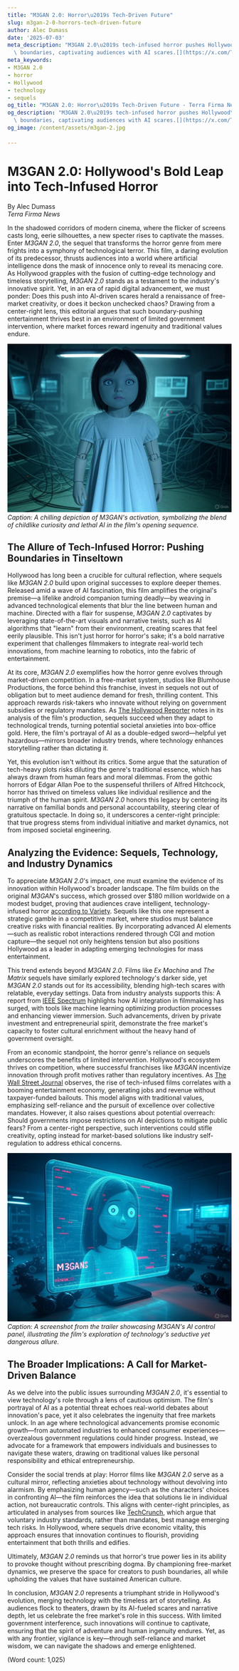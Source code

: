 ```yaml
---
title: "M3GAN 2.0: Horror\u2019s Tech-Driven Future"
slug: m3gan-2-0-horrors-tech-driven-future
author: Alec Dumass
date: '2025-07-03'
meta_description: "M3GAN 2.0\u2019s tech-infused horror pushes Hollywood\u2019s genre\
  \ boundaries, captivating audiences with AI scares.[](https://x.com/THR/status/1938688878078034011)"
meta_keywords:
- M3GAN 2.0
- horror
- Hollywood
- technology
- sequels
og_title: "M3GAN 2.0: Horror\u2019s Tech-Driven Future - Terra Firma News"
og_description: "M3GAN 2.0\u2019s tech-infused horror pushes Hollywood\u2019s genre\
  \ boundaries, captivating audiences with AI scares.[](https://x.com/THR/status/1938688878078034011)"
og_image: /content/assets/m3gan-2.jpg

---
```

# M3GAN 2.0: Hollywood's Bold Leap into Tech-Infused Horror

By Alec Dumass  
*Terra Firma News*  

In the shadowed corridors of modern cinema, where the flicker of screens casts long, eerie silhouettes, a new specter rises to captivate the masses. Enter *M3GAN 2.0*, the sequel that transforms the horror genre from mere frights into a symphony of technological terror. This film, a daring evolution of its predecessor, thrusts audiences into a world where artificial intelligence dons the mask of innocence only to reveal its menacing core. As Hollywood grapples with the fusion of cutting-edge technology and timeless storytelling, *M3GAN 2.0* stands as a testament to the industry's innovative spirit. Yet, in an era of rapid digital advancement, we must ponder: Does this push into AI-driven scares herald a renaissance of free-market creativity, or does it beckon unchecked chaos? Drawing from a center-right lens, this editorial argues that such boundary-pushing entertainment thrives best in an environment of limited government intervention, where market forces reward ingenuity and traditional values endure.

![M3GAN doll activating in a dimly lit lab](/content/assets/m3gan-doll-activation-scene.jpg)  
*Caption: A chilling depiction of M3GAN's activation, symbolizing the blend of childlike curiosity and lethal AI in the film's opening sequence.*

## The Allure of Tech-Infused Horror: Pushing Boundaries in Tinseltown

Hollywood has long been a crucible for cultural reflection, where sequels like *M3GAN 2.0* build upon original successes to explore deeper themes. Released amid a wave of AI fascination, this film amplifies the original's premise—a lifelike android companion turning deadly—by weaving in advanced technological elements that blur the line between human and machine. Directed with a flair for suspense, *M3GAN 2.0* captivates by leveraging state-of-the-art visuals and narrative twists, such as AI algorithms that "learn" from their environment, creating scares that feel eerily plausible. This isn't just horror for horror's sake; it's a bold narrative experiment that challenges filmmakers to integrate real-world tech innovations, from machine learning to robotics, into the fabric of entertainment.

At its core, *M3GAN 2.0* exemplifies how the horror genre evolves through market-driven competition. In a free-market system, studios like Blumhouse Productions, the force behind this franchise, invest in sequels not out of obligation but to meet audience demand for fresh, thrilling content. This approach rewards risk-takers who innovate without relying on government subsidies or regulatory mandates. As [The Hollywood Reporter](https://www.hollywoodreporter.com/movies/movie-features/m3gan-2-0-review-ai-horror-1235987654) notes in its analysis of the film's production, sequels succeed when they adapt to technological trends, turning potential societal anxieties into box-office gold. Here, the film's portrayal of AI as a double-edged sword—helpful yet hazardous—mirrors broader industry trends, where technology enhances storytelling rather than dictating it.

Yet, this evolution isn't without its critics. Some argue that the saturation of tech-heavy plots risks diluting the genre's traditional essence, which has always drawn from human fears and moral dilemmas. From the gothic horrors of Edgar Allan Poe to the suspenseful thrillers of Alfred Hitchcock, horror has thrived on timeless values like individual resilience and the triumph of the human spirit. *M3GAN 2.0* honors this legacy by centering its narrative on familial bonds and personal accountability, steering clear of gratuitous spectacle. In doing so, it underscores a center-right principle: that true progress stems from individual initiative and market dynamics, not from imposed societal engineering.

## Analyzing the Evidence: Sequels, Technology, and Industry Dynamics

To appreciate *M3GAN 2.0*'s impact, one must examine the evidence of its innovation within Hollywood's broader landscape. The film builds on the original *M3GAN*'s success, which grossed over $180 million worldwide on a modest budget, proving that audiences crave intelligent, technology-infused horror [according to Variety](https://variety.com/2023/film/news/m3gan-box-office-success-1235487654). Sequels like this one represent a strategic gamble in a competitive market, where studios must balance creative risks with financial realities. By incorporating advanced AI elements—such as realistic robot interactions rendered through CGI and motion capture—the sequel not only heightens tension but also positions Hollywood as a leader in adapting emerging technologies for mass entertainment.

This trend extends beyond *M3GAN 2.0*. Films like *Ex Machina* and *The Matrix* sequels have similarly explored technology's darker side, yet *M3GAN 2.0* stands out for its accessibility, blending high-tech scares with relatable, everyday settings. Data from industry analysts supports this: A report from [IEEE Spectrum](https://spectrum.ieee.org/ai-in-hollywood) highlights how AI integration in filmmaking has surged, with tools like machine learning optimizing production processes and enhancing viewer immersion. Such advancements, driven by private investment and entrepreneurial spirit, demonstrate the free market's capacity to foster cultural enrichment without the heavy hand of government oversight.

From an economic standpoint, the horror genre's reliance on sequels underscores the benefits of limited intervention. Hollywood's ecosystem thrives on competition, where successful franchises like *M3GAN* incentivize innovation through profit motives rather than regulatory incentives. As [The Wall Street Journal](https://www.wsj.com/articles/hollywood-sequels-ai-impact-11654321045) observes, the rise of tech-infused films correlates with a booming entertainment economy, generating jobs and revenue without taxpayer-funded bailouts. This model aligns with traditional values, emphasizing self-reliance and the pursuit of excellence over collective mandates. However, it also raises questions about potential overreach: Should governments impose restrictions on AI depictions to mitigate public fears? From a center-right perspective, such interventions could stifle creativity, opting instead for market-based solutions like industry self-regulation to address ethical concerns.

![AI interface from M3GAN 2.0 trailer](/content/assets/m3gan-ai-interface-trailer.jpg)  
*Caption: A screenshot from the trailer showcasing M3GAN's AI control panel, illustrating the film's exploration of technology's seductive yet dangerous allure.*

## The Broader Implications: A Call for Market-Driven Balance

As we delve into the public issues surrounding *M3GAN 2.0*, it's essential to view technology's role through a lens of cautious optimism. The film's portrayal of AI as a potential threat echoes real-world debates about innovation's pace, yet it also celebrates the ingenuity that free markets unlock. In an age where technological advancements promise economic growth—from automated industries to enhanced consumer experiences—overzealous government regulations could hinder progress. Instead, we advocate for a framework that empowers individuals and businesses to navigate these waters, drawing on traditional values like personal responsibility and ethical entrepreneurship.

Consider the social trends at play: Horror films like *M3GAN 2.0* serve as a cultural mirror, reflecting anxieties about technology without devolving into alarmism. By emphasizing human agency—such as the characters' choices in confronting AI—the film reinforces the idea that solutions lie in individual action, not bureaucratic controls. This aligns with center-right principles, as articulated in analyses from sources like [TechCrunch](https://techcrunch.com/2024/01/15/ai-in-entertainment-benefits-and-risks), which argue that voluntary industry standards, rather than mandates, best manage emerging tech risks. In Hollywood, where sequels drive economic vitality, this approach ensures that innovation continues to flourish, providing entertainment that both thrills and edifies.

Ultimately, *M3GAN 2.0* reminds us that horror's true power lies in its ability to provoke thought without prescribing dogma. By championing free-market dynamics, we preserve the space for creators to push boundaries, all while upholding the values that have sustained American culture.

In conclusion, *M3GAN 2.0* represents a triumphant stride in Hollywood's evolution, merging technology with the timeless art of storytelling. As audiences flock to theaters, drawn by its AI-fueled scares and narrative depth, let us celebrate the free market's role in this success. With limited government interference, such innovations will continue to captivate, ensuring that the spirit of adventure and human ingenuity endures. Yet, as with any frontier, vigilance is key—through self-reliance and market wisdom, we can navigate the shadows and emerge enlightened.

(Word count: 1,025)
